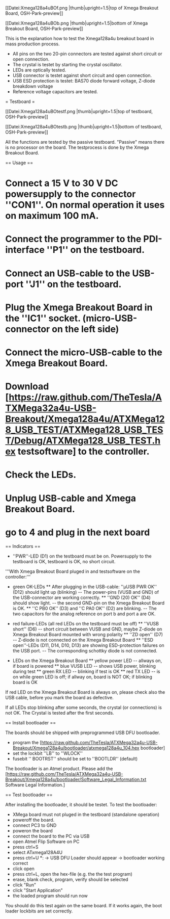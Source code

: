 [[Datei:Xmega128a4uBOf.png |thumb|upright=1.5|top of Xmega Breakout Board, OSH-Park-preview]]

[[Datei:Xmega128a4uBOb.png |thumb|upright=1.5|bottom of Xmega Breakout Board, OSH-Park-preview]]

This is the explanation how to test the Xmega128a4u breakout board in mass production process.

* All pins on the two 20-pin connectors are tested against short circuit or open connection.
* The crystal is testet by starting the crystal oscillator.
* LEDs are optically tested.
* USB connector is testet against short circuit and open connection. 
* USB ESD protection is testet: BAS70 diode forward voltage, Z-diode breakdown voltage
* Reference voltage capacitors are tested.

= Testboard =

[[Datei:Xmega128a4uBOtestf.png |thumb|upright=1.5|top of testboard, OSH-Park-preview]]

[[Datei:Xmega128a4uBOtestb.png |thumb|upright=1.5|bottom of testboard, OSH-Park-preview]]

All the functions are tested by the passive testboard. "Passive" means there is no processor on the board. The testprocess is done by the Xmega Breakout Board. 

== Usage ==

# Connect a 15 V to 30 V DC powersupply to the connector ''CON1''. On normal operation it uses on maximum 100 mA.
# Connect the programmer to the PDI-interface ''P1'' on the testboard. 
# Connect an USB-cable to the USB-port ''J1'' on the testboard.
# Plug the Xmega Breakout Board in the ''IC1'' socket. (micro-USB-connector on the left side)
# Connect the micro-USB-cable to the Xmega Breakout Board.
# Download [https://raw.github.com/TheTesla/ATXMega32a4u-USB-Breakout/Xmega128a4u/ATXMega128_USB_TEST/ATXMega128_USB_TEST/Debug/ATXMega128_USB_TEST.hex testsoftware] to the controller.
# Check the LEDs.
# Unplug USB-cable and Xmega Breakout Board.
# go to 4 and plug in the next board

== Indicators ==

* ''PWR''-LED (D1) on the testboard must be on. Powersupply to the testboard is OK, testboard is OK, no short circuit.

'''With Xmega Breakout Board pluged in and testsoftware on the controller:'''

* green OK-LEDs
** After plugging in the USB-cable: ''µUSB PWR OK'' (D12) should light up (blinking) -- The power-pins (VUSB and GND) of the USB-connector are working correctly.
** ''GND (20) OK'' (D4) should show light. -- the second GND-pin on the Xmega Breakout Board is OK.
** ''C PB0 OK'' (D3) and ''C PA0 OK'' (D2) are blinking. -- The two capacitors for the analog reference on port b and port a are OK.

* red failure-LEDs (all red LEDs on the testboard must be off)
** ''VUSB short'' (D6) -- short circuit between VUSB and GND, maybe Z-diode on Xmega Breakout Board mounted with wrong polarity
** ''ZD open'' (D7) -- Z-diode is not connected on the Xmega Breakout Board
** ''ESD open''-LEDs (D11, D14, D10, D13) are showing ESD-protection failures on the USB port. -- The corresponding schottky diode is not connected.

* LEDs on the Xmega Breakout Board
** yellow power LED -- allways on, if board is powered
** blue VUSB LED -- shows USB power, blinking during test
** green RX LED -- blinking if test is OK
** red TX LED -- is on while green LED is off; if allway on, board is NOT OK; if blinking board is OK

If red LED on the Xmega Breakout Board is always on, please check also the USB cable, before you mark the board as defective.

If all LEDs stop blinking after some seconds, the crystal (or connections) is not OK. The Crystal is tested after the first seconds.

== Install bootloader ==

The boards should be shipped with preprogrammed USB DFU bootloader.

* program the [https://raw.github.com/TheTesla/ATXMega32a4u-USB-Breakout/Xmega128a4u/bootloader/atxmega128a4u_104.hex bootloader]
* set the lockbit ''LB'' to ''WLOCK''
* fusebit '' BOOTRST'' should be set to ''BOOTLDR'' (default)

The bootloader is an Atmel product. Please add the [https://raw.github.com/TheTesla/ATXMega32a4u-USB-Breakout/Xmega128a4u/bootloader/Software_Legal_Information.txt Software Legal Information.]

== Test bootloader == 

After installing the bootloader, it should be testet. To test the bootloader:

* XMega board must not pluged in the testboard (standalone operation)
* poweroff the board.
* connect PC3 to GND
* poweron the board
* connect the board to the PC via USB
* open Atmel Flip Software on PC
* press ctrl+S
* select ATxmega128A4U
* press ctrl+U
*: → USB DFU Loader should appear → bootloader working correct
* click open
* press ctrl+L, open the hex-file (e.g. the the test program)
* erase, blank check, program, verify should be selected
* click "Run"
* click "Start Application"
* the loaded program should run now

You should do this test again on the same board. If it works again, the boot loader lockbits are set correctly.

